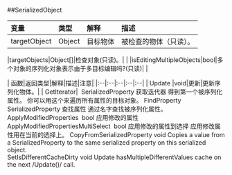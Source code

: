 ##SerializedObject


|变量|类型|解释|描述|
|:--|:--|:--|:--|
|targetObject|Object|目标物体|被检查的物体（只读）。|
|targetObjects|Object[]|检查对象(只读)。| |
|isEditingMultipleObjects|bool|多个对象的序列化对象表示由于多目标编辑吗?(只读)| |


|函数|返回类型|解释|描述|注意|
|:--|:--|:--|:--|:--|
|Update |void|更新|更新序列化物体。|
|GetIterator| 	SerializedProperty	获取迭代器	得到第一个被序列化属性。	你可以用这个来遍历所有属性的目标对象。FindProperty 	SerializedProperty	查找属性	通过名字查找被序列化属性。	ApplyModifiedProperties 	bool	应用修改的属性		ApplyModifiedPropertiesMultiSelect 	bool	应用修改的属性到选择	应用修改属性用在当前的选择上。	CopyFromSerializedProperty	void	Copies a value from a SerializedProperty to the same serialized property on this serialized object.		SetIsDifferentCacheDirty	void	Update hasMultipleDifferentValues cache on the next /Update()/ call.		